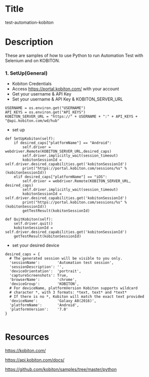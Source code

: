 
# Title
test-automation-kobiton

# Description
These are samples of how to use Python to run Automation Test with Selenium and on KOBITON.

### 1. SetUp(General)
- Kobiton Credentials
- Access <https://portal.kobiton.com/> with your account
- Get your username & API Key
- Set your username & API Key & KOBITON_SERVER_URL

```
USERNAME = os.environ.get("USERNAME")
API_KEYS = os.environ.get("API_KEYS")
KOBITON_SERVER_URL = "https://" + USERNAME + ":" + API_KEYS + "@api.kobiton.com/wd/hub"

```
- set up

```
def SetUpKobiton(self):
    if desired_caps["platformName"] == "Android":
        self.driver = webdriver.Remote(KOBITON_SERVER_URL,desired_caps)
        self.driver.implicitly_wait(session_timeout)
        kobitonSessionId = self.driver.desired_capabilities.get('kobitonSessionId')
        print("https://portal.kobiton.com/sessions/%s" % (kobitonSessionId))
    elif desired_caps["platformName"] == "iOS":
        self.driver = webdriver.Remote(KOBITON_SERVER_URL, desired_caps)
        self.driver.implicitly_wait(session_timeout)
        kobitonSessionId = self.driver.desired_capabilities.get('kobitonSessionId')
        print("https://portal.kobiton.com/sessions/%s" % (kobitonSessionId))
        getTestResult(kobitonSessionId)

def QuitKobiton(self):
    self.driver.quit()
    kobitonSessionId = self.driver.desired_capabilities.get('kobitonSessionId')
    getTestResult(kobitonSessionId)

```

- set your desired device

```
desired_caps = {
  # The generated session will be visible to you only.
  'sessionName':        'Automation test session',
  'sessionDescription': '',
  'deviceOrientation':  'portrait',
  'captureScreenshots': True,
  'browserName':        'chrome',
  'deviceGroup':        'KOBITON',
  # For deviceName, platformVersion Kobiton supports wildcard
  # character *, with 3 formats: *text, text* and *text*
  # If there is no *, Kobiton will match the exact text provided
  'deviceName':         'Galaxy A8(2016)',
  'platformName':       'Android',
  'platformVersion':    '7.0'
}


```

# Resources
<https://kobiton.com/>

<https://api.kobiton.com/docs/>

<https://github.com/kobiton/samples/tree/master/python>



